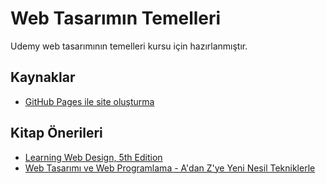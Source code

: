 # Web Tasarımın Temelleri

Udemy web tasarımının temelleri kursu için hazırlanmıştır.

## Kaynaklar

* [GitHub Pages ile site oluşturma](https://help.github.com/en/github/working-with-github-pages/creating-a-github-pages-site)

## Kitap Önerileri

* [Learning Web Design, 5th Edition](https://www.google.com/search?q=Learning+Web+Design%2C+5th+Edition)
* [Web Tasarımı ve Web Programlama - A'dan Z'ye Yeni Nesil Tekniklerle](https://www.google.com/search?q=Web+Tasar%C4%B1m%C4%B1+ve+Web+Programlama+-+A%27dan+Z%27ye+Yeni+Nesil+Tekniklerle)

